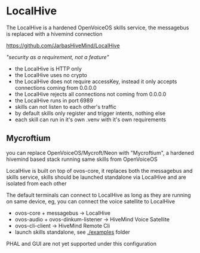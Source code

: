 # LocalHive

The LocalHive is a hardened OpenVoiceOS skills service, the messagebus is replaced with a hivemind connection

https://github.com/JarbasHiveMind/LocalHive

_"security as a requirement, not a feature"_

- the LocalHive is HTTP only
- the LocalHive uses no crypto
- the LocalHive does not require accessKey, instead it only accepts connections coming from 0.0.0.0
- the LocalHive rejects all connections not coming from 0.0.0.0
- the LocalHive runs in port 6989
- skills can not listen to each other's traffic
- by default skills only register and trigger intents, nothing else
- each skill can run in it's own .venv with it's own requirements

## Mycroftium

you can replace OpenVoiceOS/Mycroft/Neon with "Mycroftium", a hardened hivemind based stack running same skills from OpenVoiceOS

LocalHive is built on top of ovos-core, it replaces both the messagebus and skills service, skills should be launched standalone via LocalHive and are isolated from each other

The default terminals can connect to LocalHive as long as they are running on same device, eg, you can connect the voice satellite to LocalHive

- ovos-core + messagebus -> LocalHive
- ovos-audio + ovos-dinkum-listener -> HiveMind Voice Satellite
- ovos-cli-client -> HiveMind Remote Cli
- launch skills standalone, see [./examples](./examples) folder

PHAL and GUI are not yet supported under this configuration